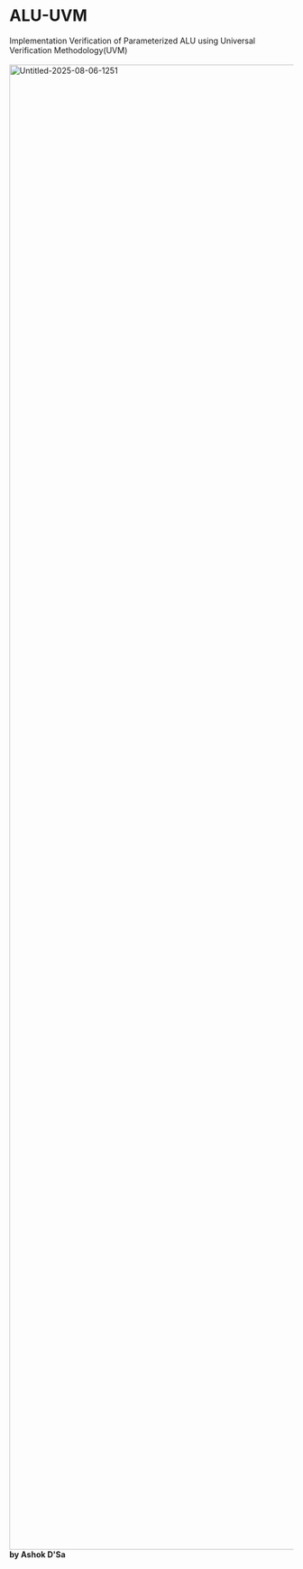 # ALU-UVM
Implementation Verification of Parameterized ALU using Universal Verification Methodology(UVM) \
\
<img width="4090" height="2635" alt="Untitled-2025-08-06-1251" src="https://github.com/user-attachments/assets/6575e94c-9084-4c9f-8756-5e397fcfac32" />
**by Ashok D'Sa**
